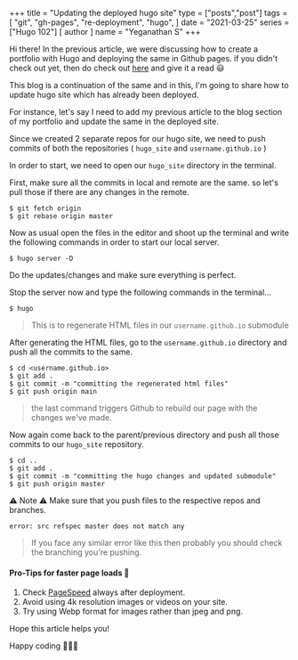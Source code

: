 +++
title = "Updating the deployed hugo site"
type = ["posts","post"]
tags = [
    "git",
    "gh-pages",
    "re-deployment",
    "hugo",
]
date = "2021-03-25"
series = ["Hugo 102"]
[ author ]
  name = "Yeganathan S"
+++

Hi there!
In the previous article, we were discussing how to create a portfolio with Hugo and deploying the same in Github pages. if you didn't check out yet, then do check out [here](https://dev.to/yeganathan18/create-and-deploy-your-hugo-site-52ek) and give it a read 😃

This blog is a continuation of the same and in this, I'm going to share how to update hugo site which has already been deployed.

For instance, let's say I need to add my previous article to the blog section of my portfolio and update the same in the deployed site.

Since we created 2 separate repos for our hugo site, we need to push commits of both the repositories ( `hugo_site` and `username.github.io` )

In order to start, we need to open our `hugo_site` directory in the terminal.

First, make sure all the commits in local and remote are the same. so let's pull those if there are any changes in the remote.
```
$ git fetch origin 
$ git rebase origin master
```
Now as usual open the files in the editor and shoot up the terminal and write the following commands in order to start our local server.

```
$ hugo server -D
```
Do the updates/changes and make sure everything is perfect.

Stop the server now and type the following commands in the terminal...
```
$ hugo
```
> This is to regenerate HTML files in our `username.github.io` submodule

After generating the HTML files, go to the `username.github.io` directory and push all the commits to the same.

```
$ cd <username.github.io>
$ git add .
$ git commit -m "committing the regenerated html files"
$ git push origin main
```
> the last command triggers Github to rebuild our page with the changes we've made.

Now again come back to the parent/previous directory and push all those commits to our `hugo_site` repository.

```
$ cd ..
$ git add .
$ git commit -m "committing the hugo changes and updated submodule"
$ git push origin master
```

⚠️ Note ⚠️
Make sure that you push files to the respective repos and branches.
```
error: src refspec master does not match any
```
> If you face any similar error like this then probably you should check the branching you're pushing.

#### Pro-Tips for faster page loads 🔫

1. Check [PageSpeed](https://developers.google.com/speed/pagespeed/insights/) always after deployment. 
2. Avoid using 4k resolution images or videos on your site. 
3. Try using Webp format for images rather than jpeg and png.

Hope this article helps you!

Happy coding 👨🏻‍💻
